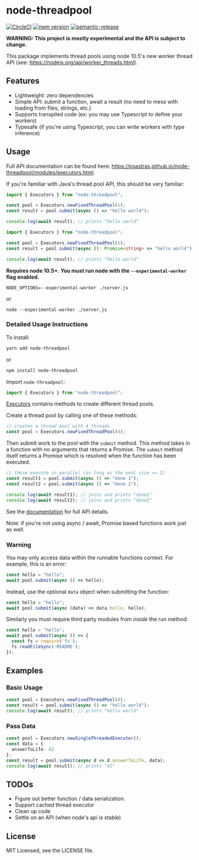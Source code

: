 # node-threadpool

[![CircleCI](https://circleci.com/gh/psastras/node-threadpool.svg?style=svg)](https://circleci.com/gh/psastras/node-threadpool)
[![npm version](https://badge.fury.io/js/node-threadpool.svg)](https://badge.fury.io/js/node-threadpool)
[![semantic-release](https://img.shields.io/badge/%20%20%F0%9F%93%A6%F0%9F%9A%80-semantic--release-e10079.svg)](https://github.com/semantic-release/semantic-release)

**WARNING: This project is mostly experimental and the API is subject to change.**

This package implements thread pools using node 10.5's new worker thread API (see: https://nodejs.org/api/worker_threads.html).

## Features

- Lightweight: zero dependencies
- Simple API: submit a function, await a result (no need to mess with loading from files, strings, etc.)
- Supports transpiled code (ex: you may use Typescript to define your workers)
- Typesafe (if you're using Typescript, you can write workers with type inference)

## Usage

Full API documentation can be found here: https://psastras.github.io/node-threadpool/modules/executors.html.

If you're familiar with Java's thread pool API, this should be very familiar:

```javascript
import { Executors } from "node-threadpool";

const pool = Executors.newFixedThreadPool(1);
const result = pool.submit(async () => "hello world");

console.log(await result); // prints "hello world"
```

```typescript
import { Executors } from "node-threadpool";

const pool = Executors.newFixedThreadPool(1);
const result = pool.submit(async (): Promise<string> => "hello world");

console.log(await result); // prints "hello world"
```

**Requires node 10.5+. You must run node with the `--experimental-worker` flag enabled.**

```
NODE_OPTIONS=--experimental-worker ./server.js
```

or

```
node --experimental-worker ./server.js
```

### Detailed Usage Instructions

To install:

```sh
yarn add node-threadpool
```

or

```sh
npm install node-threadpool
```

Import `node-threadpool`:

```javascript
import { Executors } from "node-threadpool";
```

[Executors](https://psastras.github.io/node-threadpool/modules/executors.html) contains methods to create different thread pools.

Create a thread pool by calling one of these methods:

```javascript
// creates a thread pool with 4 threads
const pool = Executors.newFixedThreadPool(4);
```

Then submit work to the pool with the `submit` method. This method takes in a function with no arguments that returns a Promise. The `submit` method itself returns a Promise which is resolved when the function has been executed.

```javascript
// these execute in parallel (as long as the pool size >= 2)
const result1 = pool.submit(async () => "done 1");
const result2 = pool.submit(async () => "done 2");

console.log(await result1); // joins and prints "done1"
console.log(await result2); // joins and prints "done2"
```

See the [documentation](https://psastras.github.io/node-threadpool/) for full API details.

Note: if you're not using async / await, Promise based functions work just as well.

### Warning

You may only access data within the runnable functions context. For example, this is an error:

```javascript
const hello = "hello";
await pool.submit(async () => hello);
```

Instead, use the optional `data` object when submitting the function:

```javascript
const hello = "hello";
await pool.submit(async (data) => data.hello, hello);
```

Similarly you must require third party modules from _inside_ the run method:

```javascript
const hello = "hello";
await pool.submit(async () => {
  const fs = require('fs');
  fs.readFileSync('README');
});
```

## Examples

### Basic Usage

```typescript
const pool = Executors.newFixedThreadPool(4);
const result = pool.submit(async () => "hello world");
console.log(await result); // prints "hello world"
```

### Pass Data

```typescript
const pool = Executors.newSingleThreadedExecutor();
const data = {
  answerToLife: 42
};
const result = pool.submit(async d => d.answerToLife, data);
console.log(await result); // prints "42"
```

## TODOs

- Figure out better function / data serialization.
- Support cached thread executor
- Clean up code
- Settle on an API (when node's api is stable)

## License

MIT Licensed, see the LICENSE file.

